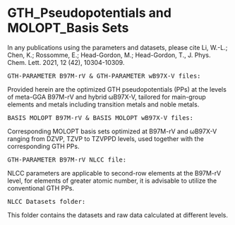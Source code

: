 # GTH_Pseudopotentials and MOLOPT_Basis Sets
In any publications using the parameters and datasets, please cite Li, W.-L.; Chen, K.; Rossomme, E.; Head-Gordon, M.; Head-Gordon, T., J. Phys. Chem. Lett. 2021, 12 (42), 10304-10309.
<pre>
GTH-PARAMETER_B97M-rV & GTH-PARAMETER_wB97X-V files:
</pre>
Provided herein are the optimized GTH pseudopotentials (PPs) at the levels of meta-GGA B97M-rV and hybrid ωB97X-V, tailored for main-group elements and metals including transition metals and noble metals.
<pre>
BASIS_MOLOPT_B97M-rV & BASIS_MOLOPT_wB97X-V files: 
</pre>
Corresponding MOLOPT basis sets optimized at B97M-rV and ωB97X-V ranging from DZVP, TZVP to TZVPPD levels, used together with the corresponding GTH PPs.
<pre>
GTH-PARAMETER_B97M-rV_NLCC file: 
</pre>
NLCC parameters are applicable to second-row elements at the B97M-rV level, for elements of greater atomic number, it is advisable to utilize the conventional GTH PPs.
<pre>
NLCC_Datasets folder: 
</pre>
This folder contains the datasets and raw data calculated at different levels.
